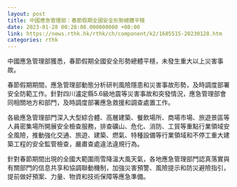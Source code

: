 ```yaml
---
layout: post
title: 中國應急管理部：春節假期全國安全形勢總體平穩
date: 2023-01-28 00:28:08.000000000 +08:00
link: https://news.rthk.hk/rthk/ch/component/k2/1685515-20230128.htm
categories: rthk
---
```


中國應急管理部獲悉，春節假期全國安全形勢總體平穩，未發生重大以上災害事故。

春節假期期間，應急管理部動態分析研判風險隱患和災害事故形勢，及時調度部署安全防範工作。針對四川瀘定縣5.6級地震等災害事故和突發情況，應急管理部會同相關地方和部門，及時調度部署應急救援和調查處置工作。

各級應急管理部門深入大型綜合體、高層建築、餐飲場所、商場市場、旅遊景區等人員密集場所開展安全檢查服務，排查礦山、危化、消防、工貿等重點行業領域安全風險，推動強化交通、旅遊、建築、燃氣、特種設備等行業領域和不停工重大建築工程的安全監管檢查，嚴肅查處違法違規行為。

針對春節期間出現的全國大範圍雨雪降溫大風天氣，各地應急管理部門認真落實與有關部門的信息共享和協調聯動機制，加強災害預警、風險提示和防災避險指引，提前做好預案、力量、物資和技術保障等應急準備。
